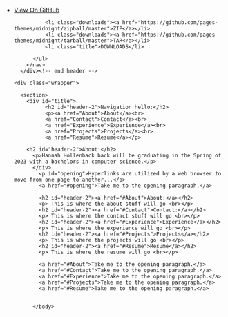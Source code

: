 <body>
      <div id="header">
        <nav>
          <ul>
            <li class="fork"><a href="https://github.com/pages-themes/midnight">View On GitHub</a></li>
            
              <li class="downloads"><a href="https://github.com/pages-themes/midnight/zipball/master">ZIP</a></li>
              <li class="downloads"><a href="https://github.com/pages-themes/midnight/tarball/master">TAR</a></li>
              <li class="title">DOWNLOADS</li>
            
          </ul>
        </nav>
      </div><!-- end header -->

    <div class="wrapper">

      <section>
        <div id="title">
              <h2 id="header-2">Navigation hello:</h2>
              <p><a href="About">About</a><br>
              <a href="Contact">Contact</a><br>
              <a href="Experience">Experience</a><br>
              <a href="Projects">Projects</a><br>
              <a href="Resume">Resume</a></p>
              
        <h2 id="header-2">About:</h2>
          <p>Hannah Hollenback back will be graduating in the Spring of 2023 with a bachelors in computer science.</p>
          </div>
            <p id="opening">Hyperlinks are utilized by a web browser to move from one page to another...</p>
            <a href="#opening">Take me to the opening paragraph.</a>
            
            <h2 id="header-2"><a href="#About">About:</a></h2>
            <p> This is where the about stuff will go <br></p>
            <h2 id="header-2"><a href="#Contact">Contact:</a></h2>
            <p> This is where the contact stuff will go <br></p>
            <h2 id="header-2"><a href="#Experience">Experience</a></h2>
            <p> This is where the experience will go <br></p>
            <h2 id="header-2"><a href="#Projects">Projects</a></h2>
            <p> This is where the projects will go <br></p>
            <h2 id="header-2"><a href="#Resume">Resume</a></h2>
            <p> This is where the resume will go <br></p>

            <a href="#About">Take me to the opening paragraph.</a>
            <a href="#Contact">Take me to the opening paragraph.</a>
            <a href="#Experience">Take me to the opening paragraph.</a>
            <a href="#Projects">Take me to the opening paragraph.</a>
            <a href="#Resume">Take me to the opening paragraph.</a>
            
            
          </body>
